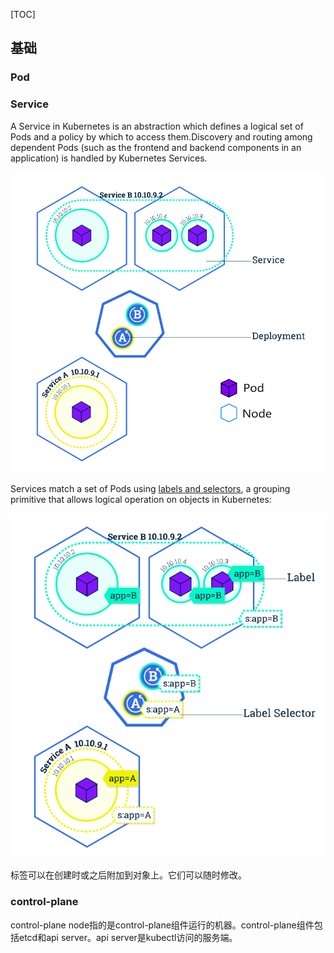 [TOC]



## 基础

### Pod



### Service

A Service in Kubernetes is an abstraction which defines a logical set of Pods and a policy by which to access them.Discovery and routing among dependent Pods (such as the frontend and backend components in an application) is handled by Kubernetes Services.

![1571738725640](image/1571738725640.png)



Services match a set of Pods using [labels and selectors](https://kubernetes.io/docs/concepts/overview/working-with-objects/labels), a grouping primitive that allows logical operation on objects in Kubernetes:

![1571738950148](image/1571738950148.png)

标签可以在创建时或之后附加到对象上。它们可以随时修改。



### control-plane

control-plane node指的是control-plane组件运行的机器。control-plane组件包括etcd和api server。api server是kubectl访问的服务端。